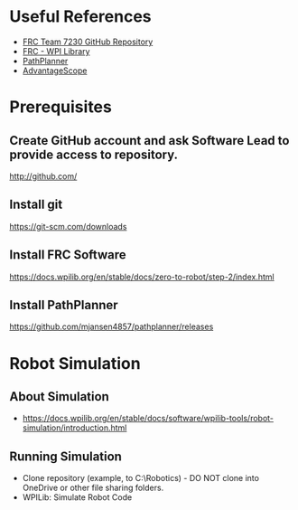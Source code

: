 # Useful References
- [FRC Team 7230 GitHub Repository](https://github.com/FRCTeam7230)
- [FRC - WPI Library](https://docs.wpilib.org/en/stable/index.html)
- [PathPlanner](https://pathplanner.dev/home.html)
- [AdvantageScope](https://github.com/Mechanical-Advantage/AdvantageScope)

# Prerequisites

## Create GitHub account and ask Software Lead to provide access to repository.
http://github.com/

## Install git
https://git-scm.com/downloads

## Install FRC Software
https://docs.wpilib.org/en/stable/docs/zero-to-robot/step-2/index.html

## Install PathPlanner
https://github.com/mjansen4857/pathplanner/releases


# Robot Simulation

## About Simulation
- https://docs.wpilib.org/en/stable/docs/software/wpilib-tools/robot-simulation/introduction.html

## Running Simulation
- Clone repository (example, to C:\Robotics) - DO NOT clone into OneDrive or other file sharing folders.
- WPILib: Simulate Robot Code

